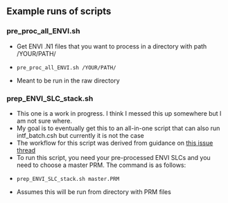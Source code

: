 ## Example runs of scripts 

###  pre_proc_all_ENVI.sh
* Get ENVI .N1 files that you want to process in a directory with path /YOUR/PATH/
*     pre_proc_all_ENVI.sh /YOUR/PATH/
* Meant to be run in the raw directory 

### prep_ENVI_SLC_stack.sh
* This one is a work in progress. I think I messed this up somewhere but I am not sure where.
* My goal is to eventually get this to an all-in-one script that can also run intf_batch.csh but currently it is not the case
* The workflow for this script was derived from guidance on [this issue thread](https://github.com/gmtsar/gmtsar/issues/47)
* To run this script, you need your pre-processed ENVI SLCs and you need to choose a master PRM. The command is as follows:
*     prep_ENVI_SLC_stack.sh master.PRM
* Assumes this will be run from directory with PRM files
